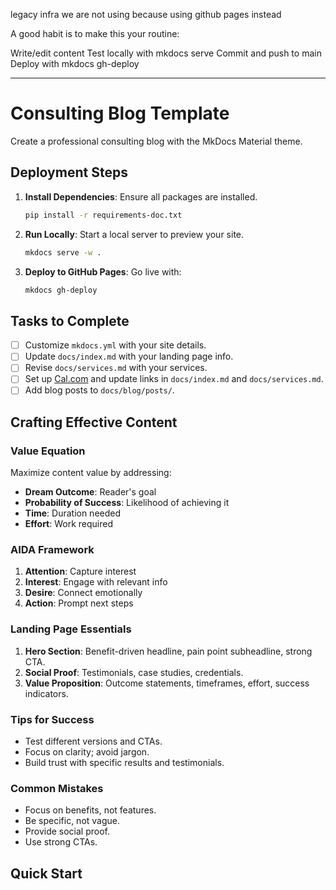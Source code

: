 legacy infra we are not using because using github pages instead




A good habit is to make this your routine:

Write/edit content
Test locally with mkdocs serve
Commit and push to main
Deploy with mkdocs gh-deploy


----
# Consulting Blog Template

Create a professional consulting blog with the MkDocs Material theme.

## Deployment Steps

1. **Install Dependencies**: Ensure all packages are installed.
   ```bash
   pip install -r requirements-doc.txt
   ```

2. **Run Locally**: Start a local server to preview your site.
   ```bash
   mkdocs serve -w .
   ```

3. **Deploy to GitHub Pages**: Go live with:
   ```bash
   mkdocs gh-deploy
   ```

## Tasks to Complete

- [ ] Customize `mkdocs.yml` with your site details.
- [ ] Update `docs/index.md` with your landing page info.
- [ ] Revise `docs/services.md` with your services.
- [ ] Set up [Cal.com](https://cal.com) and update links in `docs/index.md` and `docs/services.md`.
- [ ] Add blog posts to `docs/blog/posts/`.

## Crafting Effective Content

### Value Equation

Maximize content value by addressing:
- **Dream Outcome**: Reader's goal
- **Probability of Success**: Likelihood of achieving it
- **Time**: Duration needed
- **Effort**: Work required

### AIDA Framework

1. **Attention**: Capture interest
2. **Interest**: Engage with relevant info
3. **Desire**: Connect emotionally
4. **Action**: Prompt next steps

### Landing Page Essentials

1. **Hero Section**: Benefit-driven headline, pain point subheadline, strong CTA.
2. **Social Proof**: Testimonials, case studies, credentials.
3. **Value Proposition**: Outcome statements, timeframes, effort, success indicators.

### Tips for Success

- Test different versions and CTAs.
- Focus on clarity; avoid jargon.
- Build trust with specific results and testimonials.

### Common Mistakes

- Focus on benefits, not features.
- Be specific, not vague.
- Provide social proof.
- Use strong CTAs.

## Quick Start
